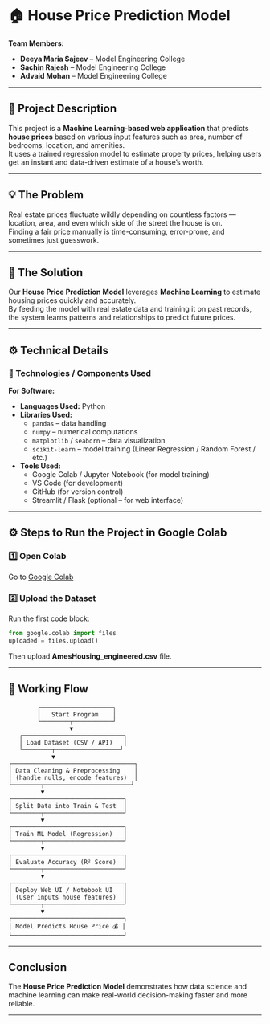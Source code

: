 # 🏠 House Price Prediction Model  

**Team Members:** 
- **Deeya Maria Sajeev** – Model Engineering College
- **Sachin Rajesh** – Model Engineering College
- **Advaid Mohan** – Model Engineering College 

---

## 📜 Project Description  
This project is a **Machine Learning-based web application** that predicts **house prices** based on various input features such as area, number of bedrooms, location, and amenities.  
It uses a trained regression model to estimate property prices, helping users get an instant and data-driven estimate of a house’s worth.  

---

## 💡 The Problem 
Real estate prices fluctuate wildly depending on countless factors — location, area, and even which side of the street the house is on.  
Finding a fair price manually is time-consuming, error-prone, and sometimes just guesswork.  

---

## 🚀 The Solution  
Our **House Price Prediction Model** leverages **Machine Learning** to estimate housing prices quickly and accurately.  
By feeding the model with real estate data and training it on past records, the system learns patterns and relationships to predict future prices.  

---

## ⚙️ Technical Details  

### 🧠 Technologies / Components Used  

**For Software:**  
- **Languages Used:** Python  
- **Libraries Used:**  
  - `pandas` – data handling  
  - `numpy` – numerical computations  
  - `matplotlib` / `seaborn` – data visualization  
  - `scikit-learn` – model training (Linear Regression / Random Forest / etc.)  
- **Tools Used:**  
  - Google Colab / Jupyter Notebook (for model training)  
  - VS Code (for development)  
  - GitHub (for version control)  
  - Streamlit / Flask (optional – for web interface)  

---

## ⚙️ Steps to Run the Project in Google Colab

### 1️⃣ Open Colab
Go to [Google Colab](https://colab.research.google.com/drive/1X-RHPhqJUe7-p1JpfcsnSceA8dnoGYUJ?usp=sharing)

### 2️⃣ Upload the Dataset
Run the first code block:
```python
from google.colab import files
uploaded = files.upload()
```
Then upload **AmesHousing_engineered.csv** file.

---

## 🧩 Working Flow  

```text
        ┌────────────────────┐
        │   Start Program    │
        └────────┬───────────┘
                 ▼
   ┌────────────────────────────┐
   │ Load Dataset (CSV / API)   │
   └────────┬──────────────────┘
            ▼
┌──────────────────────────────────┐
│ Data Cleaning & Preprocessing    │
│ (handle nulls, encode features)  │
└────────┬────────────────────────┘
         ▼
┌───────────────────────────────┐
│ Split Data into Train & Test  │
└────────┬──────────────────────┘
         ▼
┌───────────────────────────────┐
│ Train ML Model (Regression)   │
└────────┬──────────────────────┘
         ▼
┌───────────────────────────────┐
│ Evaluate Accuracy (R² Score)  │
└────────┬──────────────────────┘
         ▼
┌───────────────────────────────┐
│ Deploy Web UI / Notebook UI   │
│ (User inputs house features)  │
└────────┬──────────────────────┘
         ▼
┌───────────────────────────────┐
│ Model Predicts House Price 💰 │
└───────────────────────────────┘
```
---

## Conclusion  
The **House Price Prediction Model** demonstrates how data science and machine learning can make real-world decision-making faster and more reliable.  

---

